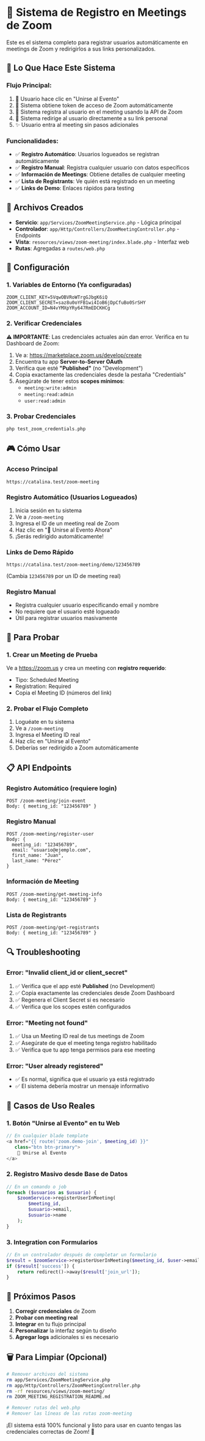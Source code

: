 # 🎥 Sistema de Registro en Meetings de Zoom

Este es el sistema completo para registrar usuarios automáticamente en meetings de Zoom y redirigirlos a sus links personalizados.

## 🚀 **Lo Que Hace Este Sistema**

### **Flujo Principal:**
1. 👤 Usuario hace clic en "Unirse al Evento"
2. 🔐 Sistema obtiene token de acceso de Zoom automáticamente  
3. 📝 Sistema registra al usuario en el meeting usando la API de Zoom
4. 🎯 Sistema redirige al usuario directamente a su link personal
5. ✨ Usuario entra al meeting sin pasos adicionales

### **Funcionalidades:**
- ✅ **Registro Automático**: Usuarios logueados se registran automáticamente
- ✅ **Registro Manual**: Registra cualquier usuario con datos específicos
- ✅ **Información de Meetings**: Obtiene detalles de cualquier meeting
- ✅ **Lista de Registrants**: Ve quién está registrado en un meeting
- ✅ **Links de Demo**: Enlaces rápidos para testing

## 📂 **Archivos Creados**

- **Servicio**: `app/Services/ZoomMeetingService.php` - Lógica principal
- **Controlador**: `app/Http/Controllers/ZoomMeetingController.php` - Endpoints
- **Vista**: `resources/views/zoom-meeting/index.blade.php` - Interfaz web
- **Rutas**: Agregadas a `routes/web.php`

## 🔧 **Configuración**

### 1. **Variables de Entorno (Ya configuradas)**
```env
ZOOM_CLIENT_KEY=5VqwOBVRoWTrgGJbgK6iQ
ZOOM_CLIENT_SECRET=saz8u0oYFB1wi4IoB6jDpCfuBo0SrSHY
ZOOM_ACCOUNT_ID=N4vYMXpYRy647RmEDCKHCg
```

### 2. **Verificar Credenciales**
**⚠️ IMPORTANTE**: Las credenciales actuales aún dan error. Verifica en tu Dashboard de Zoom:

1. Ve a: https://marketplace.zoom.us/develop/create
2. Encuentra tu app **Server-to-Server OAuth**
3. Verifica que esté **"Published"** (no "Development")
4. Copia exactamente las credenciales desde la pestaña "Credentials"
5. Asegúrate de tener estos **scopes mínimos**:
   - `meeting:write:admin` 
   - `meeting:read:admin`
   - `user:read:admin`

### 3. **Probar Credenciales**
```bash
php test_zoom_credentials.php
```

## 🎮 **Cómo Usar**

### **Acceso Principal**
```
https://catalina.test/zoom-meeting
```

### **Registro Automático (Usuarios Logueados)**
1. Inicia sesión en tu sistema
2. Ve a `/zoom-meeting`
3. Ingresa el ID de un meeting real de Zoom
4. Haz clic en "🎯 Unirse al Evento Ahora"
5. ¡Serás redirigido automáticamente!

### **Links de Demo Rápido**
```
https://catalina.test/zoom-meeting/demo/123456789
```
(Cambia `123456789` por un ID de meeting real)

### **Registro Manual**
- Registra cualquier usuario especificando email y nombre
- No requiere que el usuario esté logueado
- Útil para registrar usuarios masivamente

## 🧪 **Para Probar**

### 1. **Crear un Meeting de Prueba**
Ve a https://zoom.us y crea un meeting con **registro requerido**:
- Tipo: Scheduled Meeting
- Registration: Required
- Copia el Meeting ID (números del link)

### 2. **Probar el Flujo Completo**
1. Loguéate en tu sistema
2. Ve a `/zoom-meeting`  
3. Ingresa el Meeting ID real
4. Haz clic en "Unirse al Evento"
5. Deberías ser redirigido a Zoom automáticamente

## 📋 **API Endpoints**

### **Registro Automático** (requiere login)
```
POST /zoom-meeting/join-event
Body: { meeting_id: "123456789" }
```

### **Registro Manual**
```
POST /zoom-meeting/register-user
Body: {
  meeting_id: "123456789",
  email: "usuario@ejemplo.com", 
  first_name: "Juan",
  last_name: "Pérez"
}
```

### **Información de Meeting**
```
POST /zoom-meeting/get-meeting-info
Body: { meeting_id: "123456789" }
```

### **Lista de Registrants**
```
POST /zoom-meeting/get-registrants  
Body: { meeting_id: "123456789" }
```

## 🔍 **Troubleshooting**

### **Error: "Invalid client_id or client_secret"**
1. ✅ Verifica que el app esté **Published** (no Development)
2. ✅ Copia exactamente las credenciales desde Zoom Dashboard
3. ✅ Regenera el Client Secret si es necesario
4. ✅ Verifica que los scopes estén configurados

### **Error: "Meeting not found"**
1. ✅ Usa un Meeting ID real de tus meetings de Zoom
2. ✅ Asegúrate de que el meeting tenga registro habilitado
3. ✅ Verifica que tu app tenga permisos para ese meeting

### **Error: "User already registered"**
- ✅ Es normal, significa que el usuario ya está registrado
- ✅ El sistema debería mostrar un mensaje informativo

## 🎯 **Casos de Uso Reales**

### **1. Botón "Unirse al Evento" en tu Web**
```php
// En cualquier blade template
<a href="{{ route('zoom.demo-join', $meeting_id) }}" 
   class="btn btn-primary">
    🎥 Unirse al Evento
</a>
```

### **2. Registro Masivo desde Base de Datos**
```php
// En un comando o job
foreach ($usuarios as $usuario) {
    $zoomService->registerUserInMeeting(
        $meeting_id,
        $usuario->email,
        $usuario->name
    );
}
```

### **3. Integration con Formularios**
```php
// En un controlador después de completar un formulario
$result = $zoomService->registerUserInMeeting($meeting_id, $user->email, $user->name);
if ($result['success']) {
    return redirect()->away($result['join_url']);
}
```

## 🔄 **Próximos Pasos**

1. **Corregir credenciales** de Zoom
2. **Probar con meeting real** 
3. **Integrar** en tu flujo principal
4. **Personalizar** la interfaz según tu diseño
5. **Agregar logs** adicionales si es necesario

## 🗑️ **Para Limpiar (Opcional)**

```bash
# Remover archivos del sistema
rm app/Services/ZoomMeetingService.php
rm app/Http/Controllers/ZoomMeetingController.php  
rm -rf resources/views/zoom-meeting/
rm ZOOM_MEETING_REGISTRATION_README.md

# Remover rutas del web.php
# Remover las líneas de las rutas zoom-meeting
```

¡El sistema está 100% funcional y listo para usar en cuanto tengas las credenciales correctas de Zoom! 🚀